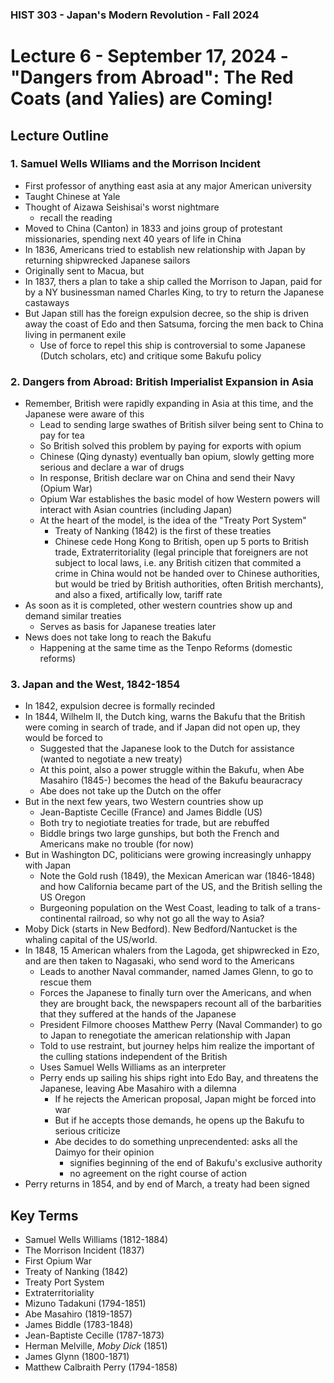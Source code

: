### HIST 303 - Japan's Modern Revolution - Fall 2024

[//]: <> (use `gqap` to force wrap text)
[//]: <> (use `:noa w` to save without autoformatting)

# Lecture 6 - September 17, 2024 - "Dangers from Abroad": The Red Coats (and Yalies) are Coming!

## Lecture Outline

### 1. Samuel Wells Wlliams and the Morrison Incident

- First professor of anything east asia at any major American university
- Taught Chinese at Yale
- Thought of Aizawa Seishisai's worst nightmare
  - recall the reading
- Moved to China (Canton) in 1833 and joins group of protestant missionaries, spending next 40 years of life in China
- In 1836, Americans tried to establish new relationship with Japan by returning shipwrecked Japanese sailors
- Originally sent to Macua, but
- In 1837, thers a plan to take a ship called the Morrison to Japan, paid for by a NY businessman named Charles King, to try to return the Japanese castaways
- But Japan still has the foreign expulsion decree, so the ship is driven away the coast of Edo and
  then Satsuma, forcing the men back to China living in permanent exile
  - Use of force to repel this ship is controversial to some Japanese (Dutch scholars, etc) and
    critique some Bakufu policy

### 2. Dangers from Abroad: British Imperialist Expansion in Asia

- Remember, British were rapidly expanding in Asia at this time, and the Japanese were aware of this
  - Lead to sending large swathes of British silver being sent to China to pay for tea
  - So British solved this problem by paying for exports with opium
  - Chinese (Qing dynasty) eventually ban opium, slowly getting more serious and declare a war of
    drugs
  - In response, British declare war on China and send their Navy (Opium War)
  - Opium War establishes the basic model of how Western powers will interact with Asian countries
    (including Japan)
  - At the heart of the model, is the idea of the "Treaty Port System"
    - Treaty of Nanking (1842) is the first of these treaties
    - Chinese cede Hong Kong to British, open up 5 ports to British trade, Extraterritoriality
      (legal principle that foreigners are not subject to local laws, i.e. any British citizen that
      commited a crime in China would not be handed over to Chinese authorities, but would be tried by
      British authorities, often British merchants), and also a fixed, artifically low, tariff rate
- As soon as it is completed, other western countries show up and demand similar treaties
  - Serves as basis for Japanese treaties later
- News does not take long to reach the Bakufu
  - Happening at the same time as the Tenpo Reforms (domestic reforms)

### 3. Japan and the West, 1842-1854

- In 1842, expulsion decree is formally recinded
- In 1844, Wilhelm II, the Dutch king, warns the Bakufu that the British were coming in search of
  trade, and if Japan did not open up, they would be forced to
  - Suggested that the Japanese look to the Dutch for assistance (wanted to negotiate a new treaty)
  - At this point, also a power struggle within the Bakufu, when Abe Masahiro (1845-) becomes the
    head of the Bakufu beauracracy
  - Abe does not take up the Dutch on the offer
- But in the next few years, two Western countries show up
  - Jean-Baptiste Cecille (France) and James Biddle (US)
  - Both try to negiotiate treaties for trade, but are rebuffed
  - Biddle brings two large gunships, but both the French and Americans make no trouble (for now)
- But in Washington DC, politicians were growing increasingly unhappy with Japan
  - Note the Gold rush (1849), the Mexican American war (1846-1848) and how California became part
    of the US, and the British selling the US Oregon
  - Burgeoning population on the West Coast, leading to talk of a trans-continental railroad, so why
    not go all the way to Asia?
- Moby Dick (starts in New Bedford). New Bedford/Nantucket is the whaling capital of the US/world.
- In 1848, 15 American whalers from the Lagoda, get shipwrecked in Ezo, and are then taken to
  Nagasaki, who send word to the Americans
  - Leads to another Naval commander, named James Glenn, to go to rescue them
  - Forces the Japanese to finally turn over the Americans, and when they are brought back, the
    newspapers recount all of the barbarities that they suffered at the hands of the Japanese
  - President Filmore chooses Matthew Perry (Naval Commander) to go to Japan to renegotiate the
    american relationship with Japan
  - Told to use restraint, but journey helps him realize the important of the culling stations
    independent of the British
  - Uses Samuel Wells Williams as an interpreter
  - Perry ends up sailing his ships right into Edo Bay, and threatens the Japanese, leaving Abe
    Masahiro with a dilemna
    - If he rejects the American proposal, Japan might be forced into war
    - But if he accepts those demands, he opens up the Bakufu to serious criticize
    - Abe decides to do something unprecendented: asks all the Daimyo for their opinion
      - signifies beginning of the end of Bakufu's exclusive authority
      - no agreement on the right course of action
- Perry returns in 1854, and by end of March, a treaty had been signed

## Key Terms

- Samuel Wells Williams (1812-1884)
- The Morrison Incident (1837)
- First Opium War
- Treaty of Nanking (1842)
- Treaty Port System
- Extraterritoriality
- Mizuno Tadakuni (1794-1851)
- Abe Masahiro (1819-1857)
- James Biddle (1783-1848)
- Jean-Baptiste Cecille (1787-1873)
- Herman Melville, _Moby Dick_ (1851)
- James Glynn (1800-1871)
- Matthew Calbraith Perry (1794-1858)
